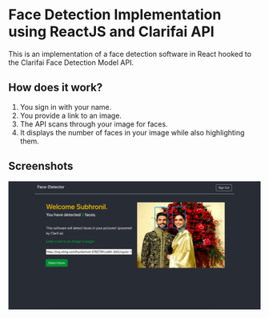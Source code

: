# Face Detection Implementation using ReactJS and Clarifai API

This is an implementation of a face detection software in React hooked to the Clarifai Face Detection Model API. 

## How does it work?

1. You sign in with your name.
2. You provide a link to an image.
3. The API scans through your image for faces.
4. It displays the number of faces in your image while also highlighting them.

## Screenshots

<img src="screenshots/sample.png">
